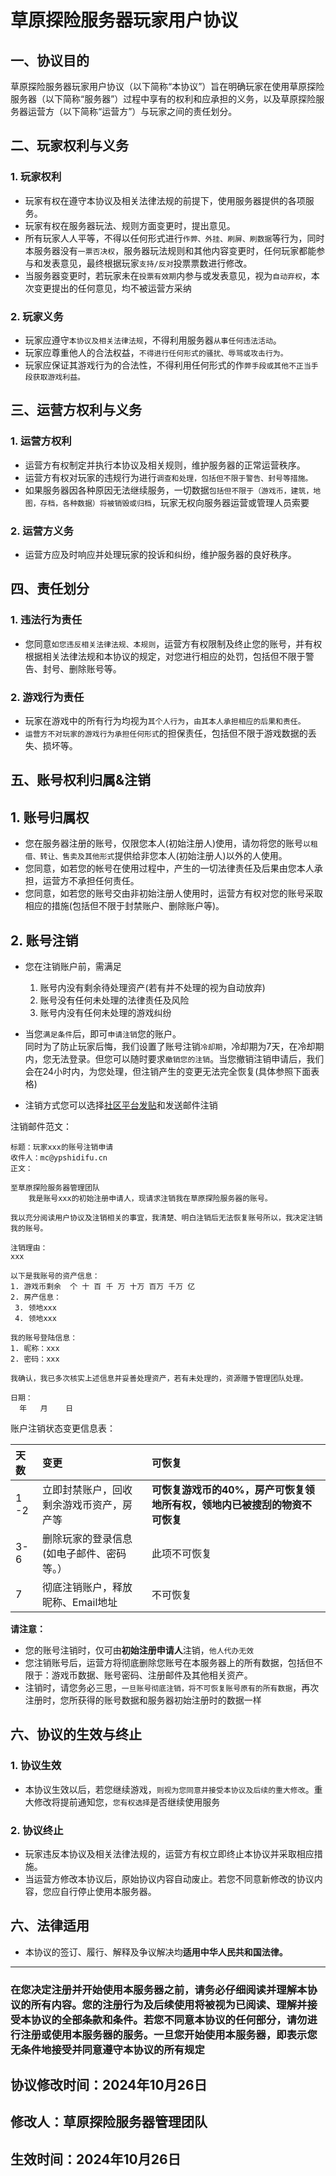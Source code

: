 # 草原探险服务器玩家用户协议

## 一、协议目的

草原探险服务器玩家用户协议（以下简称“本协议”）旨在明确玩家在使用草原探险服务器（以下简称“服务器”）过程中享有的权利和应承担的义务，以及草原探险服务器运营方（以下简称“运营方”）与玩家之间的责任划分。

## 二、玩家权利与义务

### 1. 玩家权利

- 玩家有权在遵守本协议及相关法律法规的前提下，使用服务器提供的各项服务。
- 玩家有权在服务器玩法、规则方面变更时，提出意见。
- 所有玩家人人平等，不得以任何形式进行`作弊、外挂、刷屏、刷数据`等行为，同时本服务器没有`一票否决权`，服务器玩法规则和其他内容变更时，任何玩家都能参与和发表意见，最终根据玩家`支持/反对`投票票数进行修改。
- 当服务器变更时，若玩家未在`投票有效期`内参与或发表意见，视为`自动弃权`，本次变更提出的任何意见，均不被运营方采纳


### 2. 玩家义务

- 玩家应遵守`本协议及相关法律法规`，不得利用服务器`从事任何违法活动`。
- 玩家应尊重他人的合法权益，`不得进行任何形式的骚扰、辱骂或攻击行为。`
- 玩家应保证其游戏行为的合法性，不得利用任何形式的作`弊手段或其他不正当手段获取游戏利益。`

## 三、运营方权利与义务

### 1. 运营方权利

- 运营方有权制定并执行本协议及相关规则，维护服务器的正常运营秩序。
- 运营方有权对玩家的违规行为进行`调查和处理，包括但不限于警告、封号等措施。`
- 如果服务器因各种原因无法继续服务，一切数据`包括但不限于（游戏币，建筑，地图，存档，各种数据）将被销毁或归档`，玩家无权向服务器运营或管理人员索要

### 2. 运营方义务

- 运营方应及时响应并处理玩家的投诉和纠纷，维护服务器的良好秩序。

## 四、责任划分

### 1. 违法行为责任

- 您同意`如您违反相关法律法规、本规则`，运营方有权限制及终止您的账号，并有权根据相关法律法规和本协议的规定，对您进行相应的处罚，包括但不限于警告、封号、删除账号等。

### 2. 游戏行为责任

- 玩家在游戏中的所有行为均视为`其个人行为`，`由其本人承担相应的后果和责任。`
- `运营方不对玩家的游戏行为承担任何形式`的担保责任，包括但不限于游戏数据的丢失、损坏等。

## 五、账号权利归属&注销
## 1. 账号归属权

-  您在服务器注册的账号，仅限您本人(初始注册人)使用，请勿将您的账号`以租借、转让、售卖及其他形式`提供给非您本人(初始注册人)以外的人使用。
-  您同意，如若您的帐号在使用过程中，产生的一切法律责任及后果由您本人承担，运营方不承担任何责任。
-  您同意，如若您的账号交由非初始注册人使用时，运营方有权对您的账号采取相应的措施(包括但不限于封禁账户、删除账户等)。

## 2. 账号注销

- 您在注销账户前，需满足
  
  1. 账号内没有剩余待处理资产(若有并不处理的视为自动放弃)
  2. 账号没有任何未处理的法律责任及风险
  3. 账号内没有任何未处理的游戏纠纷

- 当您`满足条件`后，即可`申请注销`您的账户。<br>同时为了防止玩家后悔，我们设置了账号注销`冷却期`，冷却期为7天，在冷却期内，您无法登录。但您可以随时要求`撤销您的注销`。当您撤销注销申请后，我们会在24小时内，为您处理，但注销产生的变更无法完全恢复(具体参照下面表格)
- 注销方式您可以选择[社区平台发贴](https://bbs.ypshidifu.cn/index.php)和发送邮件注销


注销邮件范文：
```
标题：玩家xxx的账号注销申请
收件人：mc@ypshidifu.cn
正文：

至草原探险服务器管理团队
    我是账号xxx的初始注册申请人，现请求注销我在草原探险服务器的账号。

我以充分阅读用户协议及注销相关的事宜，我清楚、明白注销后无法恢复账号所以，我决定注销我的账号。

注销理由：
xxx

以下是我账号的资产信息：
1. 游戏币剩余  个 十 百 千 万 十万 百万 千万 亿
2. 房产信息：
 3. 领地xxx
 4. 领地xxx

我的账号登陆信息：
1. 昵称：xxx
2. 密码：xxx

我确认，我已多次核实上述信息并妥善处理资产，若有未处理的，资源赠予管理团队处理。

日期：
  年   月    日
```

账户注销状态变更信息表：

| 天数  |  变更  | 可恢复 |
| :--- | :---| :--- |
| 1 -2 | 立即封禁账户，回收剩余游戏币资产，房产等| **可恢复游戏币的40%，房产可恢复领地所有权，领地内已被搜刮的物资不可恢复**  |
| 3-6  |  删除玩家的登录信息(如电子邮件、密码等。）|此项不可恢复 |
|  7 | 彻底注销账户，释放昵称、Email地址  | 不可恢复 |


**请注意：**
- 您的账号注销时，仅可由**初始注册申请人**注销，`他人代办无效`
- 您注销账号后，运营方将彻底删除您账号在本服务器上的所有数据，包括但不限于：游戏币数据、账号密码、注册邮件及其他相关资产。
- 注销时，请您务必三思，`一旦账号彻底注销，将不可恢复账号原有的所有数据`，再次注册时，您所获得的账号数据和服务器初始注册时的数据一样



## 六、协议的生效与终止

### 1. 协议生效

- 本协议生效以后，若您继续游戏，`则视为您同意并接受本协议及后续的重大修改`。重大修改将提前通知您，`您有权选择`是否继续使用服务

### 2. 协议终止

- 玩家违反本协议及相关法律法规的，运营方有权立即终止本协议并采取相应措施。
- 当运营方修改本协议后，原始协议内容自动废止。若您不同意新修改的协议内容，您应自行停止使用本服务器。

## 六、法律适用

- 本协议的签订、履行、解释及争议解决均**适用中华人民共和国法律。**

---

### **在您决定注册并开始使用本服务器之前，请务必仔细阅读并理解本协议的所有内容。您的注册行为及后续使用将被视为已阅读、理解并接受本协议的全部条款和条件。若您不同意本协议的任何部分，请勿进行注册或使用本服务器的服务。一旦您开始使用本服务器，即表示您无条件地接受并同意遵守本协议的所有规定**

## 协议修改时间：2024年10月26日
## 修改人：草原探险服务器管理团队
## 生效时间：2024年10月26日
